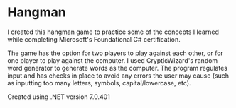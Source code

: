 # Hangman
I created this hangman game to practice some of the concepts I learned while completing Microsoft's Foundational C# certification. 

The game has the option for two players to play against each other, or for one player to play against the computer. I used CrypticWizard's random word generator to generate words as the computer. The program regulates input and has checks in place to avoid any errors the user may cause (such as inputting too many letters, symbols, capital/lowercase, etc). 

Created using .NET version 7.0.401
